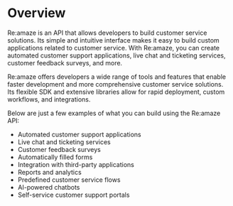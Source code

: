 # Overview

Re:amaze is an API that allows developers to build customer service solutions.
Its simple and intuitive interface makes it easy to build custom applications
related to customer service. With Re:amaze, you can create automated customer
support applications, live chat and ticketing services, customer feedback
surveys, and more.

Re:amaze offers developers a wide range of tools and features that enable
faster development and more comprehensive customer service solutions. Its
flexible SDK and extensive libraries allow for rapid deployment, custom
workflows, and integrations.

Below are just a few examples of what you can build using the Re:amaze API:

- Automated customer support applications
- Live chat and ticketing services
- Customer feedback surveys
- Automatically filled forms
- Integration with third-party applications
- Reports and analytics
- Predefined customer service flows
- AI-powered chatbots
- Self-service customer support portals

